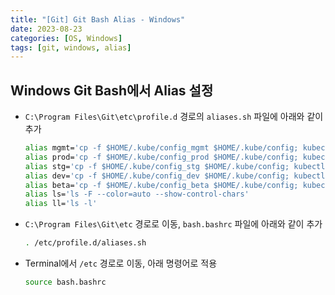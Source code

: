 ```yaml
---
title: "[Git] Git Bash Alias - Windows"
date: 2023-08-23
categories: [OS, Windows]
tags: [git, windows, alias]
---
```


## Windows Git Bash에서 Alias 설정

- `C:\Program Files\Git\etc\profile.d` 경로의 `aliases.sh` 파일에 아래와 같이 추가
  ```bash
  alias mgmt='cp -f $HOME/.kube/config_mgmt $HOME/.kube/config; kubectl get node -o wide'
  alias prod='cp -f $HOME/.kube/config_prod $HOME/.kube/config; kubectl get node -o wide'
  alias stg='cp -f $HOME/.kube/config_stg $HOME/.kube/config; kubectl get node -o wide'
  alias dev='cp -f $HOME/.kube/config_dev $HOME/.kube/config; kubectl get node -o wide'
  alias beta='cp -f $HOME/.kube/config_beta $HOME/.kube/config; kubectl get node -o wide'
  alias ls='ls -F --color=auto --show-control-chars'
  alias ll='ls -l'
  ```

- `C:\Program Files\Git\etc` 경로로 이동, `bash.bashrc` 파일에 아래와 같이 추가
  ```bash
  . /etc/profile.d/aliases.sh
  ```

- Terminal에서 `/etc` 경로로 이동, 아래 명령어로 적용
  ```bash
  source bash.bashrc
  ```